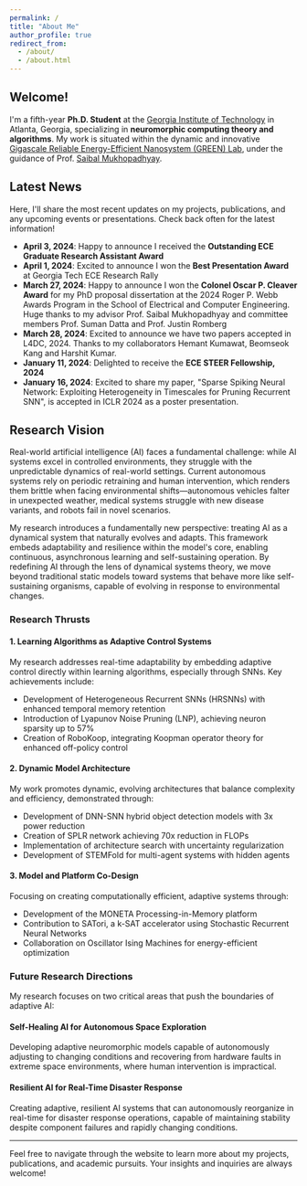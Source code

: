 ```yaml
---
permalink: /
title: "About Me"
author_profile: true
redirect_from: 
  - /about/
  - /about.html
---
```


## Welcome!

I'm a fifth-year **Ph.D. Student** at the [Georgia Institute of Technology](https://www.gatech.edu/) in Atlanta, Georgia, specializing in **neuromorphic computing theory and algorithms**. My work is situated within the dynamic and innovative [Gigascale Reliable Energy-Efficient Nanosystem (GREEN) Lab](https://greenlab.ece.gatech.edu/), under the guidance of Prof. [Saibal Mukhopadhyay](https://greenlab.ece.gatech.edu/members/professor/).

## Latest News

Here, I'll share the most recent updates on my projects, publications, and any upcoming events or presentations. Check back often for the latest information!

- **April 3, 2024**: Happy to announce I received the **Outstanding ECE Graduate Research Assistant Award**
- **April 1, 2024**: Excited to announce I won the **Best Presentation Award** at Georgia Tech ECE Research Rally
- **March 27, 2024**: Happy to announce I won the **Colonel Oscar P. Cleaver Award** for my  PhD proposal dissertation at the 2024 Roger P. Webb Awards Program in the School of Electrical and Computer Engineering. Huge thanks to my advisor Prof. Saibal Mukhopadhyay and committee members Prof. Suman Datta and Prof. Justin Romberg
- **March 28, 2024**: Excited to announce we have two papers accepted in L4DC, 2024. Thanks to my collaborators Hemant Kumawat, Beomseok Kang and Harshit Kumar.
- **January 11, 2024**: Delighted to receive the **ECE STEER Fellowship, 2024**
- **January 16, 2024**: Excited to share my paper, "Sparse Spiking Neural Network: Exploiting Heterogeneity in Timescales for Pruning Recurrent SNN", is accepted in ICLR 2024 as a poster presentation.



## Research Vision

Real-world artificial intelligence (AI) faces a fundamental challenge: while AI systems excel in controlled environments, they struggle with the unpredictable dynamics of real-world settings. Current autonomous systems rely on periodic retraining and human intervention, which renders them brittle when facing environmental shifts—autonomous vehicles falter in unexpected weather, medical systems struggle with new disease variants, and robots fail in novel scenarios.

My research introduces a fundamentally new perspective: treating AI as a dynamical system that naturally evolves and adapts. This framework embeds adaptability and resilience within the model's core, enabling continuous, asynchronous learning and self-sustaining operation. By redefining AI through the lens of dynamical systems theory, we move beyond traditional static models toward systems that behave more like self-sustaining organisms, capable of evolving in response to environmental changes.

### Research Thrusts

#### 1. Learning Algorithms as Adaptive Control Systems

My research addresses real-time adaptability by embedding adaptive control directly within learning algorithms, especially through SNNs. Key achievements include:

- Development of Heterogeneous Recurrent SNNs (HRSNNs) with enhanced temporal memory retention
- Introduction of Lyapunov Noise Pruning (LNP), achieving neuron sparsity up to 57%
- Creation of RoboKoop, integrating Koopman operator theory for enhanced off-policy control

#### 2. Dynamic Model Architecture

My work promotes dynamic, evolving architectures that balance complexity and efficiency, demonstrated through:

- Development of DNN-SNN hybrid object detection models with 3x power reduction
- Creation of SPLR network achieving 70x reduction in FLOPs
- Implementation of architecture search with uncertainty regularization
- Development of STEMFold for multi-agent systems with hidden agents

#### 3. Model and Platform Co-Design

Focusing on creating computationally efficient, adaptive systems through:

- Development of the MONETA Processing-in-Memory platform
- Contribution to SATori, a k-SAT accelerator using Stochastic Recurrent Neural Networks
- Collaboration on Oscillator Ising Machines for energy-efficient optimization

### Future Research Directions

My research focuses on two critical areas that push the boundaries of adaptive AI:

#### Self-Healing AI for Autonomous Space Exploration

Developing adaptive neuromorphic models capable of autonomously adjusting to changing conditions and recovering from hardware faults in extreme space environments, where human intervention is impractical.

#### Resilient AI for Real-Time Disaster Response

Creating adaptive, resilient AI systems that can autonomously reorganize in real-time for disaster response operations, capable of maintaining stability despite component failures and rapidly changing conditions.




---

Feel free to navigate through the website to learn more about my projects, publications, and academic pursuits. Your insights and inquiries are always welcome!


<!-- This is the front page of a website that is powered by the [academicpages template](https://github.com/academicpages/academicpages.github.io) and hosted on GitHub pages. [GitHub pages](https://pages.github.com) is a free service in which websites are built and hosted from code and data stored in a GitHub repository, automatically updating when a new commit is made to the respository. This template was forked from the [Minimal Mistakes Jekyll Theme](https://mmistakes.github.io/minimal-mistakes/) created by Michael Rose, and then extended to support the kinds of content that academics have: publications, talks, teaching, a portfolio, blog posts, and a dynamically-generated CV. You can fork [this repository](https://github.com/academicpages/academicpages.github.io) right now, modify the configuration and markdown files, add your own PDFs and other content, and have your own site for free, with no ads! An older version of this template powers my own personal website at [stuartgeiger.com](http://stuartgeiger.com), which uses [this Github repository](https://github.com/staeiou/staeiou.github.io).

A data-driven personal website
======
Like many other Jekyll-based GitHub Pages templates, academicpages makes you separate the website's content from its form. The content & metadata of your website are in structured markdown files, while various other files constitute the theme, specifying how to transform that content & metadata into HTML pages. You keep these various markdown (.md), YAML (.yml), HTML, and CSS files in a public GitHub repository. Each time you commit and push an update to the repository, the [GitHub pages](https://pages.github.com/) service creates static HTML pages based on these files, which are hosted on GitHub's servers free of charge.

Many of the features of dynamic content management systems (like Wordpress) can be achieved in this fashion, using a fraction of the computational resources and with far less vulnerability to hacking and DDoSing. You can also modify the theme to your heart's content without touching the content of your site. If you get to a point where you've broken something in Jekyll/HTML/CSS beyond repair, your markdown files describing your talks, publications, etc. are safe. You can rollback the changes or even delete the repository and start over -- just be sure to save the markdown files! Finally, you can also write scripts that process the structured data on the site, such as [this one](https://github.com/academicpages/academicpages.github.io/blob/master/talkmap.ipynb) that analyzes metadata in pages about talks to display [a map of every location you've given a talk](https://academicpages.github.io/talkmap.html).

Getting started
======
1. Register a GitHub account if you don't have one and confirm your e-mail (required!)
1. Fork [this repository](https://github.com/academicpages/academicpages.github.io) by clicking the "fork" button in the top right. 
1. Go to the repository's settings (rightmost item in the tabs that start with "Code", should be below "Unwatch"). Rename the repository "[your GitHub username].github.io", which will also be your website's URL.
1. Set site-wide configuration and create content & metadata (see below -- also see [this set of diffs](http://archive.is/3TPas) showing what files were changed to set up [an example site](https://getorg-testacct.github.io) for a user with the username "getorg-testacct")
1. Upload any files (like PDFs, .zip files, etc.) to the files/ directory. They will appear at https://[your GitHub username].github.io/files/example.pdf.  
1. Check status by going to the repository settings, in the "GitHub pages" section

Site-wide configuration
------
The main configuration file for the site is in the base directory in [_config.yml](https://github.com/academicpages/academicpages.github.io/blob/master/_config.yml), which defines the content in the sidebars and other site-wide features. You will need to replace the default variables with ones about yourself and your site's github repository. The configuration file for the top menu is in [_data/navigation.yml](https://github.com/academicpages/academicpages.github.io/blob/master/_data/navigation.yml). For example, if you don't have a portfolio or blog posts, you can remove those items from that navigation.yml file to remove them from the header. 

Create content & metadata
------
For site content, there is one markdown file for each type of content, which are stored in directories like _publications, _talks, _posts, _teaching, or _pages. For example, each talk is a markdown file in the [_talks directory](https://github.com/academicpages/academicpages.github.io/tree/master/_talks). At the top of each markdown file is structured data in YAML about the talk, which the theme will parse to do lots of cool stuff. The same structured data about a talk is used to generate the list of talks on the [Talks page](https://academicpages.github.io/talks), each [individual page](https://academicpages.github.io/talks/2012-03-01-talk-1) for specific talks, the talks section for the [CV page](https://academicpages.github.io/cv), and the [map of places you've given a talk](https://academicpages.github.io/talkmap.html) (if you run this [python file](https://github.com/academicpages/academicpages.github.io/blob/master/talkmap.py) or [Jupyter notebook](https://github.com/academicpages/academicpages.github.io/blob/master/talkmap.ipynb), which creates the HTML for the map based on the contents of the _talks directory).

**Markdown generator**

I have also created [a set of Jupyter notebooks](https://github.com/academicpages/academicpages.github.io/tree/master/markdown_generator
) that converts a CSV containing structured data about talks or presentations into individual markdown files that will be properly formatted for the academicpages template. The sample CSVs in that directory are the ones I used to create my own personal website at stuartgeiger.com. My usual workflow is that I keep a spreadsheet of my publications and talks, then run the code in these notebooks to generate the markdown files, then commit and push them to the GitHub repository.

How to edit your site's GitHub repository
------
Many people use a git client to create files on their local computer and then push them to GitHub's servers. If you are not familiar with git, you can directly edit these configuration and markdown files directly in the github.com interface. Navigate to a file (like [this one](https://github.com/academicpages/academicpages.github.io/blob/master/_talks/2012-03-01-talk-1.md) and click the pencil icon in the top right of the content preview (to the right of the "Raw | Blame | History" buttons). You can delete a file by clicking the trashcan icon to the right of the pencil icon. You can also create new files or upload files by navigating to a directory and clicking the "Create new file" or "Upload files" buttons. 

Example: editing a markdown file for a talk
![Editing a markdown file for a talk](/images/editing-talk.png)

For more info
------
More info about configuring academicpages can be found in [the guide](https://academicpages.github.io/markdown/). The [guides for the Minimal Mistakes theme](https://mmistakes.github.io/minimal-mistakes/docs/configuration/) (which this theme was forked from) might also be helpful. -->

